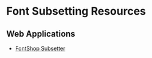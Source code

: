 # Font Subsetting Resources

## Web Applications

- [FontShop Subsetter](http://www.subsetter.com/)
